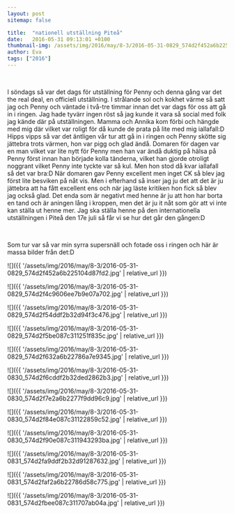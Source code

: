 ```yaml
---
layout: post
sitemap: false

title:  "nationell utställning Piteå"
date:   2016-05-31 09:13:01 +0100
thumbnail-img: /assets/img/2016/may/8-3/2016-05-31-0829_574d2f452a6b225104d87fd2.jpg
author: Eva
tags: ["2016"]
---
```


 














































I söndags så var det dags för utställning för Penny och denna gång var det the real deal, en officiell utställning. I strålande sol och kokhet värme så satt jag och Penny och väntade i två-tre timmar innan det var dags för oss att gå in i ringen. Jag hade tyvärr ingen röst så jag kunde it vara så social med folk jag kände där på utställningen. Mamma och Annika kom förbi och hängde med mig där vilket var roligt för då kunde de prata på lite med mig iallafall:D Hipps vipps så var det äntligen vår tur att gå in i ringen och Penny skötte sig jättebra trots värmen, hon var pigg och glad ändå. Domaren för dagen var en man vilket var lite nytt för Penny men han var ändå duktig på hälsa på Penny först innan han började kolla tänderna, vilket han gjorde otroligt noggrant vilket Penny inte tyckte var så kul. Men hon stod då kvar iallafall så det var bra:D När domaren gav Penny excellent men inget CK så blev jag först lite besviken på nåt vis. Men i efterhand så inser jag ju det att det är ju jättebra att ha fått excellent ens och när jag läste kritiken hon fick så blev jag också glad. Det enda som är negativt med henne är ju att hon har borta en tand och är aningen lång i kroppen, men det är ju it nåt som gör att vi inte kan ställa ut henne mer. Jag ska ställa henne på den internationella utställningen i Piteå den 17e juli så får vi se hur det går den gången:D 




 




Som tur var så var min syrra supersnäll och fotade oss i ringen och här är massa bilder från det:D

![]({{ '/assets/img/2016/may/8-3/2016-05-31-0829_574d2f452a6b225104d87fd2.jpg'  | relative_url }})

![]({{ '/assets/img/2016/may/8-3/2016-05-31-0829_574d2f4c9606ee7b9e07a702.jpg'  | relative_url }})

![]({{ '/assets/img/2016/may/8-3/2016-05-31-0829_574d2f54ddf2b32d94f3c476.jpg'  | relative_url }})

![]({{ '/assets/img/2016/may/8-3/2016-05-31-0829_574d2f5be087c311251f835c.jpg'  | relative_url }})

![]({{ '/assets/img/2016/may/8-3/2016-05-31-0829_574d2f632a6b22786a7e9345.jpg'  | relative_url }})

![]({{ '/assets/img/2016/may/8-3/2016-05-31-0830_574d2f6cddf2b32ded2862b3.jpg'  | relative_url }})

![]({{ '/assets/img/2016/may/8-3/2016-05-31-0830_574d2f7e2a6b2277f9dd96c9.jpg'  | relative_url }})

![]({{ '/assets/img/2016/may/8-3/2016-05-31-0830_574d2f84e087c31122859c52.jpg'  | relative_url }})

![]({{ '/assets/img/2016/may/8-3/2016-05-31-0830_574d2f90e087c311943293ba.jpg'  | relative_url }})

![]({{ '/assets/img/2016/may/8-3/2016-05-31-0831_574d2fa9ddf2b32d91287632.jpg'  | relative_url }})

![]({{ '/assets/img/2016/may/8-3/2016-05-31-0831_574d2faf2a6b22786d58c775.jpg'  | relative_url }})

![]({{ '/assets/img/2016/may/8-3/2016-05-31-0831_574d2fbee087c311707ab04a.jpg'  | relative_url }})

